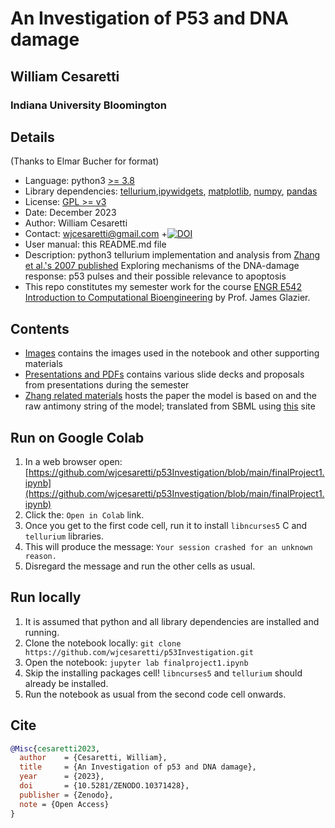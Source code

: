 # An Investigation of P53 and DNA damage 
## William Cesaretti
### Indiana University Bloomington 


## Details 
(Thanks to Elmar Bucher for format)
+ Language: python3 [>= 3.8](https://devguide.python.org/versions/)
+ Library dependencies: [tellurium](https://tellurium.readthedocs.io/en/latest/),[ipywidgets](https://ipywidgets.readthedocs.io/en/stable/), [matplotlib](https://matplotlib.org/), [numpy](https://numpy.org/), [pandas](https://pandas.pydata.org/)
+ License: [GPL >= v3](https://www.gnu.org/licenses/gpl-3.0.en.html)
+ Date: December 2023
+ Author: William Cesaretti
+ Contact: wjcesaretti@gmail.com
+[![DOI](https://zenodo.org/badge/730505367.svg)](https://zenodo.org/doi/10.5281/zenodo.10371428)
+ User manual: this README.md file
+ Description: python3 tellurium implementation and analysis from
  [Zhang et al.'s 2007 published](https://pubmed.ncbi.nlm.nih.gov/17245126/) Exploring mechanisms of the DNA-damage response: p53 pulses and their possible relevance to apoptosis
+ This repo constitutes my semester work for the course [ENGR E542 Introduction to Computational Bioengineering](https://academics.iu.edu/courses/bloomington/engr-e-542-introduction-to-computational-bioengineering.html) by Prof. James Glazier. 

## Contents
+ [Images](https://github.com/wjcesaretti/p53Investigation/tree/main/images) contains the images used in the notebook and other supporting materials
+ [Presentations and PDFs](https://github.com/wjcesaretti/p53Investigation/tree/main/presentationsAndPDFS) contains various slide decks and proposals from presentations during the semester
+ [Zhang related materials](https://github.com/wjcesaretti/p53Investigation/tree/main/zhangRelatedMaterials) hosts the paper the model is based on and the raw antimony string of the model; translated from SBML using [this](https://sys-bio.github.io/makesbml/) site

## Run on Google Colab
1. In a web browser open:
   [https://github.com/wjcesaretti/p53Investigation/blob/main/finalProject1.ipynb](https://github.com/wjcesaretti/p53Investigation/blob/main/finalProject1.ipynb)
1. Click the: `Open in Colab` link.
1. Once you get to the first code cell, run it to install `libncurses5` C and `tellurium` libraries.
1. This will produce the message: `Your session crashed for an unknown reason.`
1. Disregard the message and run the other cells as usual.

## Run locally
1. It is assumed that python and all library dependencies are installed and running.
1. Clone the notebook locally: `git clone https://github.com/wjcesaretti/p53Investigation.git`
1. Open the notebook: `jupyter lab finalproject1.ipynb`
1. Skip the installing packages cell! `libncurses5` and `tellurium` should already be installed.
1. Run the notebook as usual from the second code cell onwards.

## Cite
```bibtex
@Misc{cesaretti2023,
  author    = {Cesaretti, William},
  title     = {An Investigation of p53 and DNA damage},
  year      = {2023},
  doi       = {10.5281/ZENODO.10371428},
  publisher = {Zenodo},
  note = {Open Access}
}
```
